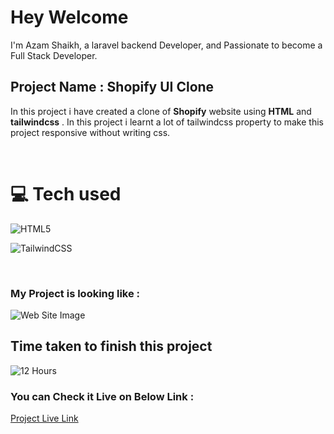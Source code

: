 # Hey Welcome 

I'm Azam Shaikh, a laravel backend Developer, and Passionate to become a Full Stack Developer.

## Project Name : **Shopify UI Clone**

In this project i have created a clone of **Shopify** website using **HTML** and **tailwindcss** . In this project i learnt a lot of tailwindcss property to make this project responsive without writing css.

</br>

# 💻 Tech used
![HTML5](https://img.shields.io/badge/html5-%23E34F26.svg?style=for-the-badge&logo=html5&logoColor=white) 

![TailwindCSS](https://img.shields.io/badge/tailwindcss-%2338B2AC.svg?style=for-the-badge&logo=tailwind-css&logoColor=white)

</br>

### My Project is looking like :

![Web Site Image](./screenshot/shopify-ui-clone.png)

## Time taken to finish this project

![12 Hours](https://img.shields.io/badge/-12%20Hours-orange)

### You can Check it Live on Below Link :

[Project Live Link](https://azam-shopify-ui-clone.netlify.app/)
